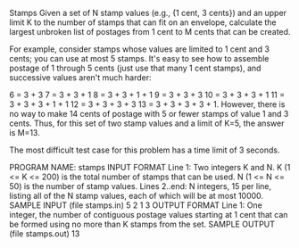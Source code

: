 Stamps
Given a set of N stamp values (e.g., {1 cent, 3 cents}) and an upper limit K to the number of stamps that can fit on an envelope, calculate the largest unbroken list of postages from 1 cent to M cents that can be created.

For example, consider stamps whose values are limited to 1 cent and 3 cents; you can use at most 5 stamps. It's easy to see how to assemble postage of 1 through 5 cents (just use that many 1 cent stamps), and successive values aren't much harder:

6 = 3 + 3
7 = 3 + 3 + 1
8 = 3 + 3 + 1 + 1
9 = 3 + 3 + 3
10 = 3 + 3 + 3 + 1
11 = 3 + 3 + 3 + 1 + 1
12 = 3 + 3 + 3 + 3
13 = 3 + 3 + 3 + 3 + 1.
However, there is no way to make 14 cents of postage with 5 or fewer stamps of value 1 and 3 cents. Thus, for this set of two stamp values and a limit of K=5, the answer is M=13.

The most difficult test case for this problem has a time limit of 3 seconds.

PROGRAM NAME: stamps
INPUT FORMAT
Line 1:	Two integers K and N. K (1 <= K <= 200) is the total number of stamps that can be used. N (1 <= N <= 50) is the number of stamp values.
Lines 2..end:	N integers, 15 per line, listing all of the N stamp values, each of which will be at most 10000.
SAMPLE INPUT (file stamps.in)
5 2
1 3
OUTPUT FORMAT
Line 1:	One integer, the number of contiguous postage values starting at 1 cent that can be formed using no more than K stamps from the set.
SAMPLE OUTPUT (file stamps.out)
13